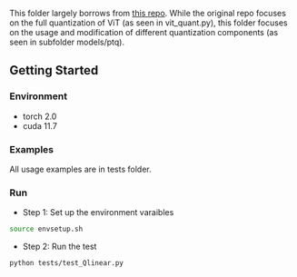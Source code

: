 This folder largely borrows from [this repo](https://github.com/megvii-research/FQ-ViT). While the original repo focuses on the full quantization of ViT (as seen in vit_quant.py), this folder focuses on the usage and modification of different quantization components (as seen in subfolder models/ptq).

## Getting Started

### Environment

- torch 2.0
- cuda 11.7

### Examples

All usage examples are in tests folder.

### Run

- Step 1: Set up the environment varaibles

```bash
source envsetup.sh
```

- Step 2: Run the test

```bash
python tests/test_Qlinear.py
```
